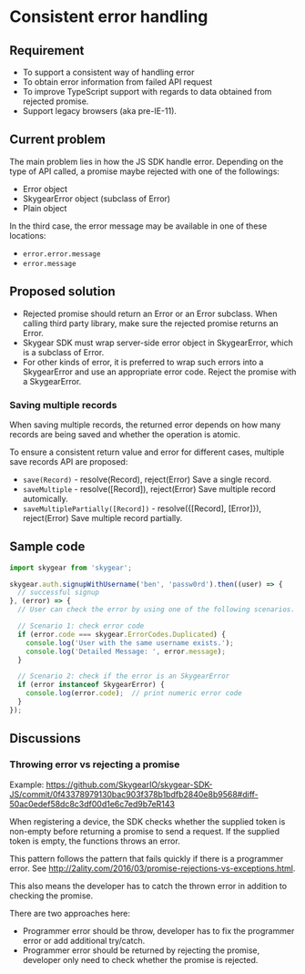 # Consistent error handling

## Requirement

* To support a consistent way of handling error
* To obtain error information from failed API request
* To improve TypeScript support with regards to data obtained from rejected
  promise.
* Support legacy browsers (aka pre-IE-11).

## Current problem

The main problem lies in how the JS SDK handle error. Depending on the type of
API called, a promise maybe rejected with one of the followings:

* Error object
* SkygearError object (subclass of Error)
* Plain object

In the third case, the error message may be available in one of these locations:

* `error.error.message` 
* `error.message`

## Proposed solution

* Rejected promise should return an Error or an Error subclass. When calling
  third party library, make sure the rejected promise returns an Error.
* Skygear SDK must wrap server-side error object in SkygearError, which is
  a subclass of Error.
* For other kinds of error, it is preferred to wrap such errors into
  a SkygearError and use an appropriate error code. Reject the promise
  with a SkygearError.

### Saving multiple records

When saving multiple records, the returned error depends on how many records are
being saved and whether the operation is atomic.

To ensure a consistent return value and error for different cases, multiple save
records API are proposed:

- `save(Record)` - resolve(Record), reject(Error)
  Save a single record.
- `saveMultiple` - resolve([Record]), reject(Error)
  Save multiple record automically.
- `saveMultiplePartially([Record])` - resolve({[Record], [Error]}), reject(Error)
  Save multiple record partially.

## Sample code

```javascript
import skygear from 'skygear';

skygear.auth.signupWithUsername('ben', 'passw0rd').then((user) => {
  // successful signup
}, (error) => {
  // User can check the error by using one of the following scenarios.

  // Scenario 1: check error code
  if (error.code === skygear.ErrorCodes.Duplicated) {
    console.log('User with the same username exists.');
    console.log('Detailed Message: ', error.message);
  }

  // Scenario 2: check if the error is an SkygearError
  if (error instanceof SkygearError) {
    console.log(error.code);  // print numeric error code
  }
});
```

## Discussions

### Throwing error vs rejecting a promise

Example: https://github.com/SkygearIO/skygear-SDK-JS/commit/0f43378979130bac903f378b1bdfb2840e8b9568#diff-50ac0edef58dc8c3df00d1e6c7ed9b7eR143

When registering a device, the SDK checks whether the supplied token is
non-empty before returning a promise to send a request. If the supplied token is
empty, the functions throws an error.

This pattern follows the pattern that fails quickly if there is a programmer
error. See http://2ality.com/2016/03/promise-rejections-vs-exceptions.html.

This also means the developer has to catch the thrown error in addition
to checking the promise.

There are two approaches here:

* Programmer error should be throw, developer has to fix the programmer
  error or add additional try/catch.
* Programmer error should be returned by rejecting the promise, developer
  only need to check whether the promise is rejected.

